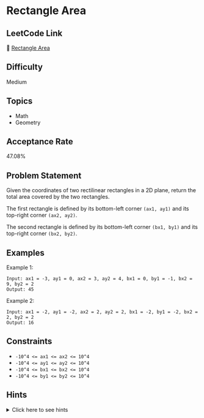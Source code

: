 # Rectangle Area

## LeetCode Link
🔗 [Rectangle Area](https://leetcode.com/problems/rectangle-area)

## Difficulty
Medium

## Topics
- Math
- Geometry

## Acceptance Rate
47.08%

## Problem Statement
Given the coordinates of two rectilinear rectangles in a 2D plane, return the total area covered by the two rectangles.

The first rectangle is defined by its bottom-left corner `(ax1, ay1)` and its top-right corner `(ax2, ay2)`.

The second rectangle is defined by its bottom-left corner `(bx1, by1)` and its top-right corner `(bx2, by2)`.

## Examples
Example 1:
```
Input: ax1 = -3, ay1 = 0, ax2 = 3, ay2 = 4, bx1 = 0, by1 = -1, bx2 = 9, by2 = 2
Output: 45
```

Example 2:
```
Input: ax1 = -2, ay1 = -2, ax2 = 2, ay2 = 2, bx1 = -2, by1 = -2, bx2 = 2, by2 = 2
Output: 16
```

## Constraints
- `-10^4 <= ax1 <= ax2 <= 10^4`
- `-10^4 <= ay1 <= ay2 <= 10^4`
- `-10^4 <= bx1 <= bx2 <= 10^4`
- `-10^4 <= by1 <= by2 <= 10^4`

## Hints
<details>
<summary>Click here to see hints</summary>

1. Calculate the area of each rectangle separately.
2. Find the overlapping area between the two rectangles.
3. The total area is the sum of individual areas minus the overlapping area.
4. To find the overlapping area, find the overlapping width and height.
5. The overlapping width is the minimum of the right edges minus the maximum of the left edges.
6. The overlapping height is the minimum of the top edges minus the maximum of the bottom edges.

</details>
